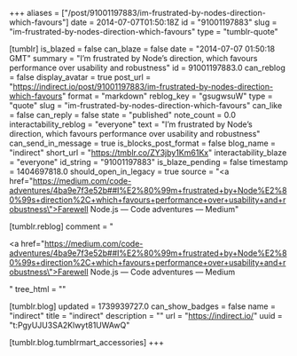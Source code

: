 +++
aliases = ["/post/91001197883/im-frustrated-by-nodes-direction-which-favours"]
date = 2014-07-07T01:50:18Z
id = "91001197883"
slug = "im-frustrated-by-nodes-direction-which-favours"
type = "tumblr-quote"

[tumblr]
is_blazed = false
can_blaze = false
date = "2014-07-07 01:50:18 GMT"
summary = "I’m frustrated by Node’s direction, which favours performance over usability and robustness"
id = 91001197883.0
can_reblog = false
display_avatar = true
post_url = "https://indirect.io/post/91001197883/im-frustrated-by-nodes-direction-which-favours"
format = "markdown"
reblog_key = "gsugwsuW"
type = "quote"
slug = "im-frustrated-by-nodes-direction-which-favours"
can_like = false
can_reply = false
state = "published"
note_count = 0.0
interactability_reblog = "everyone"
text = "I’m frustrated by Node’s direction, which favours performance over usability and robustness"
can_send_in_message = true
is_blocks_post_format = false
blog_name = "indirect"
short_url = "https://tmblr.co/ZY3jby1Km61Kx"
interactability_blaze = "everyone"
id_string = "91001197883"
is_blaze_pending = false
timestamp = 1404697818.0
should_open_in_legacy = true
source = "<a href=\"https://medium.com/code-adventures/4ba9e7f3e52b##I%E2%80%99m+frustrated+by+Node%E2%80%99s+direction%2C+which+favours+performance+over+usability+and+robustness\">Farewell Node.js — Code adventures — Medium</a>"

[tumblr.reblog]
comment = "<p><a href=\"https://medium.com/code-adventures/4ba9e7f3e52b##I%E2%80%99m+frustrated+by+Node%E2%80%99s+direction%2C+which+favours+performance+over+usability+and+robustness\">Farewell Node.js — Code adventures — Medium</a></p>"
tree_html = ""

[tumblr.blog]
updated = 1739939727.0
can_show_badges = false
name = "indirect"
title = "indirect"
description = ""
url = "https://indirect.io/"
uuid = "t:PgyUJU3SA2Klwyt81UWAwQ"

[tumblr.blog.tumblrmart_accessories]
+++
